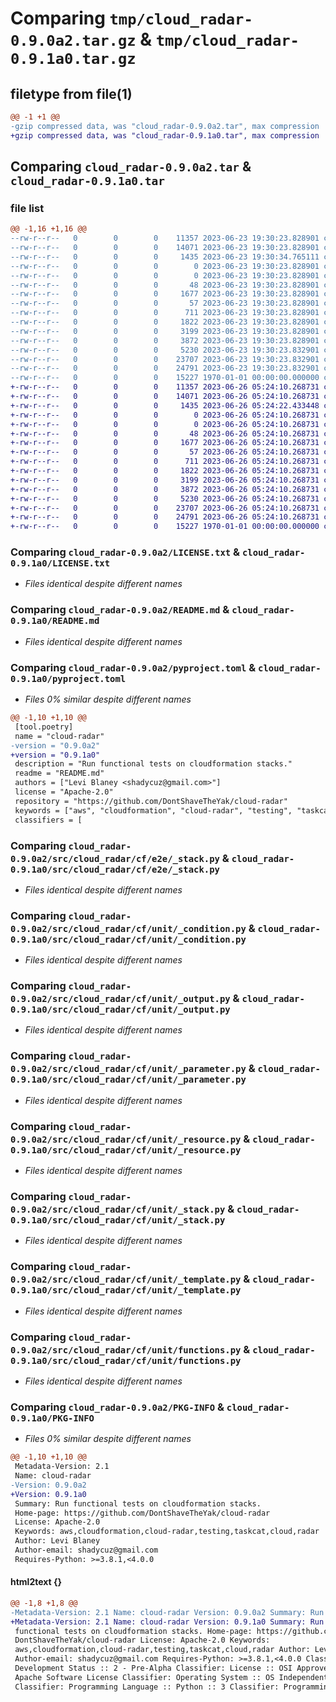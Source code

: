# Comparing `tmp/cloud_radar-0.9.0a2.tar.gz` & `tmp/cloud_radar-0.9.1a0.tar.gz`

## filetype from file(1)

```diff
@@ -1 +1 @@
-gzip compressed data, was "cloud_radar-0.9.0a2.tar", max compression
+gzip compressed data, was "cloud_radar-0.9.1a0.tar", max compression
```

## Comparing `cloud_radar-0.9.0a2.tar` & `cloud_radar-0.9.1a0.tar`

### file list

```diff
@@ -1,16 +1,16 @@
--rw-r--r--   0        0        0    11357 2023-06-23 19:30:23.828901 cloud_radar-0.9.0a2/LICENSE.txt
--rw-r--r--   0        0        0    14071 2023-06-23 19:30:23.828901 cloud_radar-0.9.0a2/README.md
--rw-r--r--   0        0        0     1435 2023-06-23 19:30:34.765111 cloud_radar-0.9.0a2/pyproject.toml
--rw-r--r--   0        0        0        0 2023-06-23 19:30:23.828901 cloud_radar-0.9.0a2/src/cloud_radar/__init__.py
--rw-r--r--   0        0        0        0 2023-06-23 19:30:23.828901 cloud_radar-0.9.0a2/src/cloud_radar/cf/__init__.py
--rw-r--r--   0        0        0       48 2023-06-23 19:30:23.828901 cloud_radar-0.9.0a2/src/cloud_radar/cf/e2e/__init__.py
--rw-r--r--   0        0        0     1677 2023-06-23 19:30:23.828901 cloud_radar-0.9.0a2/src/cloud_radar/cf/e2e/_stack.py
--rw-r--r--   0        0        0       57 2023-06-23 19:30:23.828901 cloud_radar-0.9.0a2/src/cloud_radar/cf/unit/__init__.py
--rw-r--r--   0        0        0      711 2023-06-23 19:30:23.828901 cloud_radar-0.9.0a2/src/cloud_radar/cf/unit/_condition.py
--rw-r--r--   0        0        0     1822 2023-06-23 19:30:23.828901 cloud_radar-0.9.0a2/src/cloud_radar/cf/unit/_output.py
--rw-r--r--   0        0        0     3199 2023-06-23 19:30:23.828901 cloud_radar-0.9.0a2/src/cloud_radar/cf/unit/_parameter.py
--rw-r--r--   0        0        0     3872 2023-06-23 19:30:23.828901 cloud_radar-0.9.0a2/src/cloud_radar/cf/unit/_resource.py
--rw-r--r--   0        0        0     5230 2023-06-23 19:30:23.832901 cloud_radar-0.9.0a2/src/cloud_radar/cf/unit/_stack.py
--rw-r--r--   0        0        0    23707 2023-06-23 19:30:23.832901 cloud_radar-0.9.0a2/src/cloud_radar/cf/unit/_template.py
--rw-r--r--   0        0        0    24791 2023-06-23 19:30:23.832901 cloud_radar-0.9.0a2/src/cloud_radar/cf/unit/functions.py
--rw-r--r--   0        0        0    15227 1970-01-01 00:00:00.000000 cloud_radar-0.9.0a2/PKG-INFO
+-rw-r--r--   0        0        0    11357 2023-06-26 05:24:10.268731 cloud_radar-0.9.1a0/LICENSE.txt
+-rw-r--r--   0        0        0    14071 2023-06-26 05:24:10.268731 cloud_radar-0.9.1a0/README.md
+-rw-r--r--   0        0        0     1435 2023-06-26 05:24:22.433448 cloud_radar-0.9.1a0/pyproject.toml
+-rw-r--r--   0        0        0        0 2023-06-26 05:24:10.268731 cloud_radar-0.9.1a0/src/cloud_radar/__init__.py
+-rw-r--r--   0        0        0        0 2023-06-26 05:24:10.268731 cloud_radar-0.9.1a0/src/cloud_radar/cf/__init__.py
+-rw-r--r--   0        0        0       48 2023-06-26 05:24:10.268731 cloud_radar-0.9.1a0/src/cloud_radar/cf/e2e/__init__.py
+-rw-r--r--   0        0        0     1677 2023-06-26 05:24:10.268731 cloud_radar-0.9.1a0/src/cloud_radar/cf/e2e/_stack.py
+-rw-r--r--   0        0        0       57 2023-06-26 05:24:10.268731 cloud_radar-0.9.1a0/src/cloud_radar/cf/unit/__init__.py
+-rw-r--r--   0        0        0      711 2023-06-26 05:24:10.268731 cloud_radar-0.9.1a0/src/cloud_radar/cf/unit/_condition.py
+-rw-r--r--   0        0        0     1822 2023-06-26 05:24:10.268731 cloud_radar-0.9.1a0/src/cloud_radar/cf/unit/_output.py
+-rw-r--r--   0        0        0     3199 2023-06-26 05:24:10.268731 cloud_radar-0.9.1a0/src/cloud_radar/cf/unit/_parameter.py
+-rw-r--r--   0        0        0     3872 2023-06-26 05:24:10.268731 cloud_radar-0.9.1a0/src/cloud_radar/cf/unit/_resource.py
+-rw-r--r--   0        0        0     5230 2023-06-26 05:24:10.268731 cloud_radar-0.9.1a0/src/cloud_radar/cf/unit/_stack.py
+-rw-r--r--   0        0        0    23707 2023-06-26 05:24:10.268731 cloud_radar-0.9.1a0/src/cloud_radar/cf/unit/_template.py
+-rw-r--r--   0        0        0    24791 2023-06-26 05:24:10.268731 cloud_radar-0.9.1a0/src/cloud_radar/cf/unit/functions.py
+-rw-r--r--   0        0        0    15227 1970-01-01 00:00:00.000000 cloud_radar-0.9.1a0/PKG-INFO
```

### Comparing `cloud_radar-0.9.0a2/LICENSE.txt` & `cloud_radar-0.9.1a0/LICENSE.txt`

 * *Files identical despite different names*

### Comparing `cloud_radar-0.9.0a2/README.md` & `cloud_radar-0.9.1a0/README.md`

 * *Files identical despite different names*

### Comparing `cloud_radar-0.9.0a2/pyproject.toml` & `cloud_radar-0.9.1a0/pyproject.toml`

 * *Files 0% similar despite different names*

```diff
@@ -1,10 +1,10 @@
 [tool.poetry]
 name = "cloud-radar"
-version = "0.9.0a2"
+version = "0.9.1a0"
 description = "Run functional tests on cloudformation stacks."
 readme = "README.md"
 authors = ["Levi Blaney <shadycuz@gmail.com>"]
 license = "Apache-2.0"
 repository = "https://github.com/DontShaveTheYak/cloud-radar"
 keywords = ["aws", "cloudformation", "cloud-radar", "testing", "taskcat", "cloud", "radar"]
 classifiers = [
```

### Comparing `cloud_radar-0.9.0a2/src/cloud_radar/cf/e2e/_stack.py` & `cloud_radar-0.9.1a0/src/cloud_radar/cf/e2e/_stack.py`

 * *Files identical despite different names*

### Comparing `cloud_radar-0.9.0a2/src/cloud_radar/cf/unit/_condition.py` & `cloud_radar-0.9.1a0/src/cloud_radar/cf/unit/_condition.py`

 * *Files identical despite different names*

### Comparing `cloud_radar-0.9.0a2/src/cloud_radar/cf/unit/_output.py` & `cloud_radar-0.9.1a0/src/cloud_radar/cf/unit/_output.py`

 * *Files identical despite different names*

### Comparing `cloud_radar-0.9.0a2/src/cloud_radar/cf/unit/_parameter.py` & `cloud_radar-0.9.1a0/src/cloud_radar/cf/unit/_parameter.py`

 * *Files identical despite different names*

### Comparing `cloud_radar-0.9.0a2/src/cloud_radar/cf/unit/_resource.py` & `cloud_radar-0.9.1a0/src/cloud_radar/cf/unit/_resource.py`

 * *Files identical despite different names*

### Comparing `cloud_radar-0.9.0a2/src/cloud_radar/cf/unit/_stack.py` & `cloud_radar-0.9.1a0/src/cloud_radar/cf/unit/_stack.py`

 * *Files identical despite different names*

### Comparing `cloud_radar-0.9.0a2/src/cloud_radar/cf/unit/_template.py` & `cloud_radar-0.9.1a0/src/cloud_radar/cf/unit/_template.py`

 * *Files identical despite different names*

### Comparing `cloud_radar-0.9.0a2/src/cloud_radar/cf/unit/functions.py` & `cloud_radar-0.9.1a0/src/cloud_radar/cf/unit/functions.py`

 * *Files identical despite different names*

### Comparing `cloud_radar-0.9.0a2/PKG-INFO` & `cloud_radar-0.9.1a0/PKG-INFO`

 * *Files 0% similar despite different names*

```diff
@@ -1,10 +1,10 @@
 Metadata-Version: 2.1
 Name: cloud-radar
-Version: 0.9.0a2
+Version: 0.9.1a0
 Summary: Run functional tests on cloudformation stacks.
 Home-page: https://github.com/DontShaveTheYak/cloud-radar
 License: Apache-2.0
 Keywords: aws,cloudformation,cloud-radar,testing,taskcat,cloud,radar
 Author: Levi Blaney
 Author-email: shadycuz@gmail.com
 Requires-Python: >=3.8.1,<4.0.0
```

#### html2text {}

```diff
@@ -1,8 +1,8 @@
-Metadata-Version: 2.1 Name: cloud-radar Version: 0.9.0a2 Summary: Run
+Metadata-Version: 2.1 Name: cloud-radar Version: 0.9.1a0 Summary: Run
 functional tests on cloudformation stacks. Home-page: https://github.com/
 DontShaveTheYak/cloud-radar License: Apache-2.0 Keywords:
 aws,cloudformation,cloud-radar,testing,taskcat,cloud,radar Author: Levi Blaney
 Author-email: shadycuz@gmail.com Requires-Python: >=3.8.1,<4.0.0 Classifier:
 Development Status :: 2 - Pre-Alpha Classifier: License :: OSI Approved ::
 Apache Software License Classifier: Operating System :: OS Independent
 Classifier: Programming Language :: Python :: 3 Classifier: Programming
```

